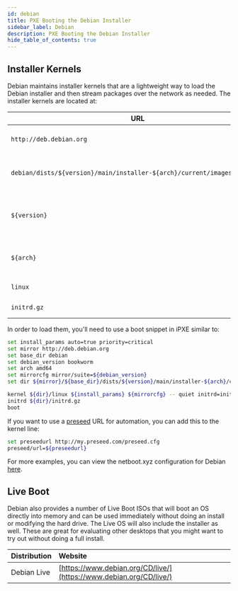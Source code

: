 ```yaml
---
id: debian
title: PXE Booting the Debian Installer
sidebar_label: Debian
description: PXE Booting the Debian Installer
hide_table_of_contents: true
---
```


## Installer Kernels

Debian maintains installer kernels that are a lightweight way to load the Debian installer and then stream packages over the network as needed. The installer kernels are located at:

| URL | Description |
| --- | ----------- |
| `http://deb.debian.org` | Base URL for Debian mirrors |
| `debian/dists/${version}/main/installer-${arch}/current/images/netboot/` | Directory containing the installer kernels |
| `${version}` | Version (e.g., bullseye, bookworm, etc) |
| `${arch}` | Architecture (e.g., amd64, arm64) |
| `linux` | Kernel filename |
| `initrd.gz` | Initrd filename |

In order to load them, you'll need to use a boot snippet in iPXE similar to:

```bash
set install_params auto=true priority=critical
set mirror http://deb.debian.org
set base_dir debian
set debian_version bookworm
set arch amd64
set mirrorcfg mirror/suite=${debian_version}
set dir ${mirror}/${base_dir}/dists/${version}/main/installer-${arch}/current/images/netboot/debian-installer/amd64/

kernel ${dir}/linux ${install_params} ${mirrorcfg} -- quiet initrd=initrd.gz
initrd ${dir}/initrd.gz
boot
```

If you want to use a [preseed](https://www.debian.org/releases/stable/amd64/apb.en.html) URL for automation, you can add this to the kernel line:

```bash
set preseedurl http://my.preseed.com/preseed.cfg
preseed/url=${preseedurl}
```

For more examples, you can view the netboot.xyz configuration for Debian [here](https://github.com/cloud-init-pxe/cloud-init-pxe/blob/master/roles/cloudinitpxecom/templates/menu/debian.ipxe.j2).

## Live Boot

Debian also provides a number of Live Boot ISOs that will boot an OS directly into memory and can be used immediately without doing an install or modifying the hard drive. The Live OS will also include the installer as well. These are great for evaluating other desktops that you might want to try out without doing a full install.

| Distribution | Website |
| :--- | :--- |
| Debian Live | [https://www.debian.org/CD/live/](https://www.debian.org/CD/live/) |
